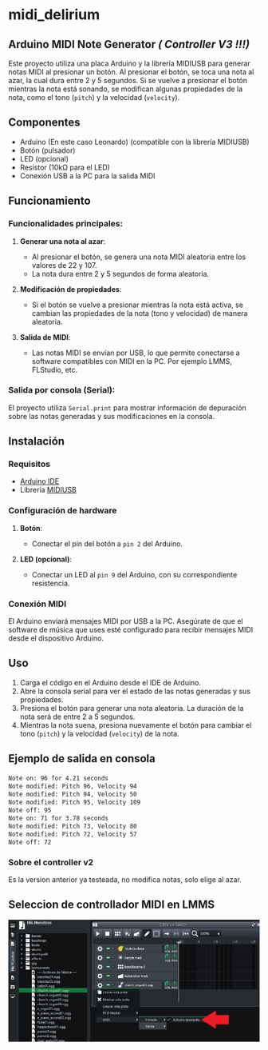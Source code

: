 # midi_delirium

## Arduino MIDI Note Generator *( Controller V3 !!!)*
Este proyecto utiliza una placa Arduino y la librería MIDIUSB para generar notas MIDI al presionar un botón. Al presionar el botón, se toca una nota al azar, la cual dura entre 2 y 5 segundos. Si se vuelve a presionar el botón mientras la nota está sonando, se modifican algunas propiedades de la nota, como el tono (`pitch`) y la velocidad (`velocity`).

## Componentes

- Arduino (En este caso Leonardo) (compatible con la librería MIDIUSB)
- Botón (pulsador)
- LED (opcional)
- Resistor (10kΩ para el LED)
- Conexión USB a la PC para la salida MIDI

## Funcionamiento

### Funcionalidades principales:

1. **Generar una nota al azar**:
   - Al presionar el botón, se genera una nota MIDI aleatoria entre los valores de 22 y 107.
   - La nota dura entre 2 y 5 segundos de forma aleatoria.

2. **Modificación de propiedades**:
   - Si el botón se vuelve a presionar mientras la nota está activa, se cambian las propiedades de la nota (tono y velocidad) de manera aleatoria.

3. **Salida de MIDI**:
   - Las notas MIDI se envían por USB, lo que permite conectarse a software compatibles con MIDI en la PC. Por ejemplo LMMS, FLStudio, etc.

### Salida por consola (Serial):
El proyecto utiliza `Serial.print` para mostrar información de depuración sobre las notas generadas y sus modificaciones en la consola.

## Instalación

### Requisitos

- [Arduino IDE](https://www.arduino.cc/en/software)
- Librería [MIDIUSB](https://github.com/arduino-libraries/MIDIUSB)
  
### Configuración de hardware

1. **Botón**:
   - Conectar el pin del botón a `pin 2` del Arduino.

2. **LED (opcional)**:
   - Conectar un LED al `pin 9` del Arduino, con su correspondiente resistencia.

### Conexión MIDI

El Arduino enviará mensajes MIDI por USB a la PC. Asegúrate de que el software de música que uses esté configurado para recibir mensajes MIDI desde el dispositivo Arduino.

## Uso

1. Carga el código en el Arduino desde el IDE de Arduino.
2. Abre la consola serial para ver el estado de las notas generadas y sus propiedades.
3. Presiona el botón para generar una nota aleatoria. La duración de la nota será de entre 2 a 5 segundos.
4. Mientras la nota suena, presiona nuevamente el botón para cambiar el tono (`pitch`) y la velocidad (`velocity`) de la nota.

## Ejemplo de salida en consola

```plaintext
Note on: 96 for 4.21 seconds
Note modified: Pitch 96, Velocity 94
Note modified: Pitch 94, Velocity 50
Note modified: Pitch 95, Velocity 109
Note off: 95
Note on: 71 for 3.78 seconds
Note modified: Pitch 73, Velocity 80
Note modified: Pitch 72, Velocity 57
Note off: 72
```

### Sobre el controller v2
Es la version anterior ya testeada, no modifica notas, solo elige al azar.

## Seleccion de controllador MIDI en LMMS
![alt text](seleccion-controller-lmms.jpg "Arduino Leonardo")